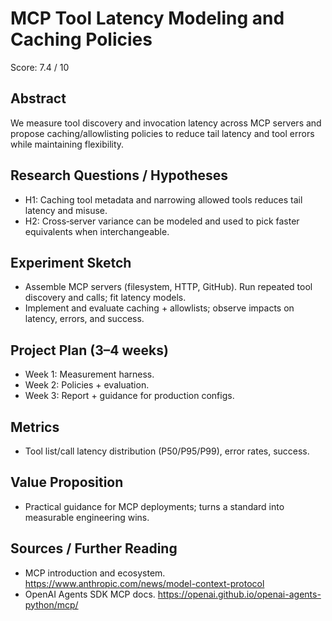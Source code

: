 # MCP Tool Latency Modeling and Caching Policies

Score: 7.4 / 10

## Abstract
We measure tool discovery and invocation latency across MCP servers and propose caching/allowlisting policies to reduce tail latency and tool errors while maintaining flexibility.

## Research Questions / Hypotheses
- H1: Caching tool metadata and narrowing allowed tools reduces tail latency and misuse.
- H2: Cross‑server variance can be modeled and used to pick faster equivalents when interchangeable.

## Experiment Sketch
- Assemble MCP servers (filesystem, HTTP, GitHub). Run repeated tool discovery and calls; fit latency models.
- Implement and evaluate caching + allowlists; observe impacts on latency, errors, and success.

## Project Plan (3–4 weeks)
- Week 1: Measurement harness.
- Week 2: Policies + evaluation.
- Week 3: Report + guidance for production configs.

## Metrics
- Tool list/call latency distribution (P50/P95/P99), error rates, success.

## Value Proposition
- Practical guidance for MCP deployments; turns a standard into measurable engineering wins.

## Sources / Further Reading
- MCP introduction and ecosystem. https://www.anthropic.com/news/model-context-protocol
- OpenAI Agents SDK MCP docs. https://openai.github.io/openai-agents-python/mcp/
